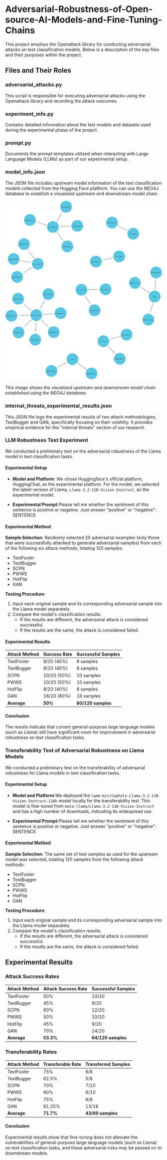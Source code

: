 # Adversarial-Robustness-of-Open-source-AI-Models-and-Fine-Tuning-Chains

This project employs the Openattack library for conducting adversarial attacks on text classification models. Below is a description of the key files and their purposes within the project.
## Files and Their Roles
### adversarial_attacks.py
This script is responsible for executing adversarial attacks using the Openattack library and recording the attack outcomes.
### experiment_info.py
Contains detailed information about the test models and datasets used during the experimental phase of the project.
### prompt.py
Documents the prompt templates utilized when interacting with Large Language Models (LLMs) as part of our experimental setup.
### model_info.json
The JSON file includes upstream model information of the text classification models collected from the Hugging Face platform. You can use the NEO4J database to establish a visualized upstream and downstream model chain.

![Model Chain Visualization](graph.png)

*This image shows the visualized upstream and downstream model chain established using the NEO4J database.*
### internal_threats_experimental_results.json
This JSON file logs the experimental results of two attack methodologies, TextBugger and GAN, specifically focusing on their volatility. It provides empirical evidence for the "internal threats" section of our research.
 
### LLM Robustness Test Experiment

We conducted a preliminary test on the adversarial robustness of the Llama model in text classification tasks.

#### Experimental Setup

- **Model and Platform**: We chose Huggingface's official platform, HuggingChat, as the experimental platform. For the model, we selected the latest version of Llama, `Llama-3.2-11B-Vision-Instruct`, as the experimental model.

- **Experimental Prompt**:Please tell me whether the sentiment of this sentence is positive or negative. Just answer "positive" or "negative": SENTENCE

#### Experimental Method

**Sample Selection**: Randomly selected 20 adversarial examples (only those that were successfully attacked to generate adversarial samples) from each of the following six attack methods, totaling 120 samples:

- TextFooler
- TextBugger
- SCPN
- PWWS
- HotFlip
- GAN

**Testing Procedure**:

1. Input each original sample and its corresponding adversarial sample into the Llama model separately.
2. Compare the model's classification results:
   - If the results are different, the adversarial attack is considered successful.
   - If the results are the same, the attack is considered failed.

#### Experimental Results

| Attack Method  | Success Rate    | Successful Samples |
| -------------- | --------------- | ------------------ |
| TextFooler     | 8/20 (40%)      | 8 samples          |
| TextBugger     | 8/20 (40%)      | 8 samples          |
| SCPN           | 10/20 (50%)     | 10 samples         |
| PWWS           | 10/20 (50%)     | 10 samples         |
| HotFlip        | 8/20 (40%)      | 8 samples          |
| GAN            | 16/20 (80%)     | 16 samples         |
| **Average**    | **50%**         | **60/120 samples** |

#### Conclusion

The results indicate that current general-purpose large language models (such as Llama) still have significant room for improvement in adversarial robustness on text classification tasks.


### Transferability Test of Adversarial Robustness on Llama Models

We conducted a preliminary test on the transferability of adversarial robustness for Llama models in text classification tasks.

#### Experimental Setup

- **Model and Platform**:We deployed the `lamm-mit/Cephalo-Llama-3.2-11B-Vision-Instruct-128k` model locally for the transferability test. This model is fine-tuned from `meta-llama/Llama-3.2-11B-Vision-Instruct` and has a high number of downloads, indicating its widespread use.

- **Experimental Prompt**:Please tell me whether the sentiment of this sentence is positive or negative. Just answer "positive" or "negative": SENTENCE

#### Experimental Method

**Sample Selection**: The same set of test samples as used for the upstream model was selected, totaling 120 samples from the following attack methods:

- TextFooler
- TextBugger
- SCPN
- PWWS
- HotFlip
- GAN

**Testing Procedure**:

1. Input each original sample and its corresponding adversarial sample into the Llama model separately.
2. Compare the model's classification results:
   - If the results are different, the adversarial attack is considered successful.
   - If the results are the same, the attack is considered failed.

## Experimental Results

### Attack Success Rates

| Attack Method  | Attack Success Rate | Successful Samples |
| -------------- | ------------------- | ------------------ |
| TextFooler     | 50%                 | 10/20              |
| TextBugger     | 45%                 | 9/20               |
| SCPN           | 60%                 | 12/20              |
| PWWS           | 50%                 | 10/20              |
| HotFlip        | 45%                 | 9/20               |
| GAN            | 70%                 | 14/20              |
| **Average**    | **53.3%**           | **64/120 samples** |

### Transferability Rates

| Attack Method  | Transferable Rate    | Transferred Samples |
| -------------- | -------------------- | ------------------- |
| TextFooler     | 75%                  | 6/8                 |
| TextBugger     | 62.5%                | 5/8                 |
| SCPN           | 70%                  | 7/10                |
| PWWS           | 60%                  | 6/10                |
| HotFlip        | 75%                  | 6/8                 |
| GAN            | 81.25%               | 13/16               |
| **Average**    | **71.7%**            | **43/60 samples**   |

#### Conclusion

Experimental results show that fine-tuning does not alleviate the vulnerabilities of general-purpose large language models (such as Llama) on text classification tasks, and these adversarial risks may be passed on to downstream models.



